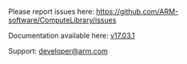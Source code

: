 
Please report issues here: https://github.com/ARM-software/ComputeLibrary/issues

Documentation available here: [v17.03.1](https://arm-software.github.io/ComputeLibrary/v17.03.1/)

Support: developer@arm.com

